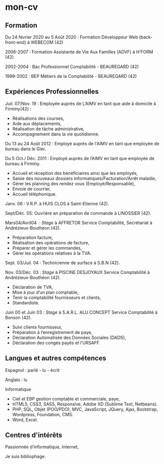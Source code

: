 # mon-cv
<html>
    <head>
        <meta charset="UTF-8">    
        <?php include("../fragments/head.php") ?>
    </head>
    <body>
         <?php include("../fragments/header.php") ?>
        <main>
             <div>
                 <h2>Formation</h2>
                    <p>Du 24 février 2020 au 5 Août 2020 : Formation Développeur Web (back-front-end) à WEBECOM (42)
                    <p>2006-2007 : Formation Assistante de Vie Aux Familles (ADVF) à H’FORM (42)</p>
                    <p>2002-2004 : Bac Professionnel Comptabilité - BEAUREGARD (42)</p>
                    <p>1999-2002 : BEP Métiers de la Comptabilité - BEAUREGARD (42)</p>
             </div>
             <div>
                <h2>Expériences Professionnelles</h2>
                    <p><span>Juil. 07/Nov. 19 </span> : Employée auprès de L’AIMV en tant que aide à domicile à Firminy(42) :</p>
                    <ul>
                        <li>Réalisations des courses,</li>
                         <li>Aide aux déplacements,</li>
                         <li>Réalisation de tâche administrative,</li>
                         <li>Accompagnement dans la vie quotidienne.</li>
                    </ul>    
                    <p><span>Du 13 au 24 Août 2012</span> : Employé auprès de l'AIMV en tant que employée de bureau dans le Gier.</p>
                    <p><span>Du 5 Oct./ Déc. 2011</span> : Employé auprès de l’AIMV en tant que employée de bureau à Firminy. </p>
                    <ul>
                        <li>Accueil et réception des bénéficiaires ainsi que les employés,</li>
                        <li>Saisie des nouveaux dossiers informatiques/Facturation/Arrêt maladie,</li>
                        <li>Gérer les planning des rendez vous (Employé/Responsable),</li>
                        <li>Envoie de courrier,</li>
                        <li>Accueil téléphonique.</li>
                   </ul>       
                    <p><span>Janv. 06</span> : V.R.P. à HUIS CLOS à Saint-Etienne (42).  </p>
                    <p><span>Sept/Déc. 05</span>: Ouvrière en préparation de commande à LINOSSIER (42).</p>
                    <p><span>Mars04/Avril04 </span> :<i> Stage</i> à AFFRETOR Service Comptabilité, Secrétariat à Andrézieux-Bouthéon (42).</p>
                    <ul>
                        <li>Préparation facture,</li>
                        <li>Réalisation des opérations de facture,</li>
                        <li>Préparer et gérer les commandes,</li>
                        <li>Gérer les opérations relatives à la TVA.</li>
                    </ul>       
                    <p><span>Sept. 03/Juil. 04</span> : Technicienne de surface à S.B.N (42).     </p>
                    <p><span>Nov. 03/Déc. 03</span> : <i>Stage</i> à PISCINE DESJOYAUX Service Comptabilité à Andrézieux-Bouthéon (42).</p>
                    <ul>
                        <li>Déclaration de TVA,</li>
                        <li>Mise à jour d’un plan comptable,</li>
                        <li>Tenir la comptabilité fournisseurs et clients,</li>
                        <li>Standardiste.</li>
                    </ul>    
                    <p><span>Juin 00 et Juin 03</span> :<i> Stage</i> à S.A.R.L. ALU CONCEPT Service Comptabilité à Bonson (42). </p>
                    <ul>
                       <li>Suivi clients fournisseur,</li>
                       <li>Préparation à l’enregistrement de paye,</li>
                       <li>Déclaration Automatisée des Données Sociales (DADS),</li>
                       <li>Déclaration des congés payés et l’URSAFF.</li>
                    </ul>      
                    </div>
                    <div>
                        <h2>Langues et autres compétences</h2>
                            <p>Espagnol : parlé - lu - écrit</p>
                            <p>Anglais : lu </p>
                            <p>Informatique</p>
                           <ul>
                                <li>Ciel et EBP gestion comptable et commerciale, paye,</li>
                                <li>HTML5, CSS3, SASS, Responsive, Adobe XD (Sublime Text, Netbeans).</li>
                                <li>PHP, SQL, Objet (POO/PDO), MVC, JavaScript, JQuery, Ajax, Bootstrap, Wordpress, Foundation, CMS.</li>
                                <li>Word, Excel.</li>
                            </ul>    
                    </div>
                    <div>
                        <h2>Centres d'intérêts</h2>
                             <p>Passionnée d’informatique, Internet,</p>
                             <p>Je suis bibliophage.</p> 
                    </div>
        </main>
        <?php include("../fragments/footer.php") ?>
    </body>
</html>        
